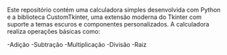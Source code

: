 Este repositório contém uma calculadora simples desenvolvida com Python e a biblioteca CustomTkinter, uma extensão moderna do Tkinter com suporte a temas escuros e componentes personalizados.
A calculadora realiza operações básicas como:

-Adição
-Subtração
-Multiplicação
-Divisão
-Raiz

